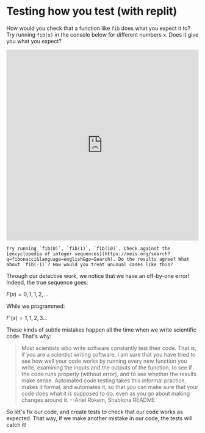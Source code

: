 # Testing how you test (with replit)

How would you check that a function like `fib` does what you expect it to? Try running `fib(x)` in the console below for different numbers `x`. Does it give you what you expect?

<iframe frameborder="0" width="100%" height="500px" src="https://replit.com/@patrickmineault/Writing-tests?lite=true"></iframe>

```{hint}
Try running `fib(0)`, `fib(1)`, `fib(10)`. Check against the [encyclopedia of integer sequences](https://oeis.org/search?q=fibonacci&language=english&go=Search). Do the results agree? What about `fib(-1)`? How would you treat unusual cases like this?
```

Through our detective work, we notice that we have an off-by-one error! Indeed, the true sequence goes:

$F(x) = {0, 1, 1, 2, \ldots}$

While we programmed:

$F'(x) = {1, 1, 2, 3 \ldots}$

These kinds of subtle mistakes happen all the time when we write scientific code. That's why:

> Most scientists who write software constantly test their code. That is, if you are a scientist writing software, I am sure that you have tried to see how well your code works by running every new function you write, examining the inputs and the outputs of the function, to see if the code runs properly (without error), and to see whether the results make sense. Automated code testing takes this informal practice, makes it formal, and automates it, so that you can make sure that your code does what it is supposed to do, even as you go about making changes around it. --Ariel Rokem, Shablona README

So let's fix our code, and create tests to check that our code works as expected. That way, if we make another mistake in our code, the tests will catch it!